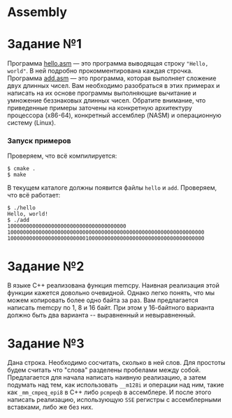 # Assembly
# Задание №1
Программа [hello.asm](HW1/hello.asm) — это программа выводящая строку `"Hello, world"`. В ней подробно прокомментирована каждая строчка. Программа [add.asm](HW1/add.asm) — это программа, которая выполняет сложение двух длинных чисел.
Вам необходимо разобраться в этих примерах и написать на их основе программы выполняющие вычитание и умножение беззнаковых длинных чисел.
Обратите внимание, что приведенные примеры заточены на конкретную архитектуру процессора (x86-64), конкретный ассемблер (NASM) и операционную систему (Linux).
### Запуск примеров
Проверяем, что всё компилируется:
```
$ cmake .
$ make
```
В текущем каталоге должны появится файлы `hello` и `add`. Проверяем, что всё работает:
```
$ ./hello
Hello, world!
$ ./add
10000000000000000000000000000000000000
100000000000000000000000000000000000000000000000000000000000000
100000000000000000000000010000000000000000000000000000000000000
```
# Задание №2
В языке C++ реализована функция memcpy. Наивная реализация этой функции кажется довольно очевидной. Однако легко понять, что мы можем копировать более одно байта за раз. Вам предлагается написать memcpy по 1, 8 и 16 байт. При этом у 16-байтного варианта должно быть два варианта -- выравненный и невыравненный.
# Задание №3
Дана строка. Необходимо сосчитать, сколько в ней слов. Для простоты будем считать что "слова" разделены пробелами между собой. Предлагается для начала написать наивную реализацию, а затем подумать над тем, как использовать  `__m128i`  и операции над ним, такие как   `_mm_cmpeq_epi8` в C++ либо `pcmpeqb` в ассемблере. И после этого написать реализацию, использующую `SSE` регистры с ассемблерными вставками, либо же без них.
